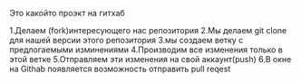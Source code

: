 Это какойто проэкт на гитхаб


1.Делаем (fork)интересующего нас репозитория
2.Мы делаем git clone для нашей версии этого репозитория
3.мы создаем ветку с предлогаемыми изминениями
4.Производим все изменения только в этой ветке
5.Отправляем эти изменения на свой аккаунт(push)
6.В окне на Githab появляется возможность отправить pull reqest
